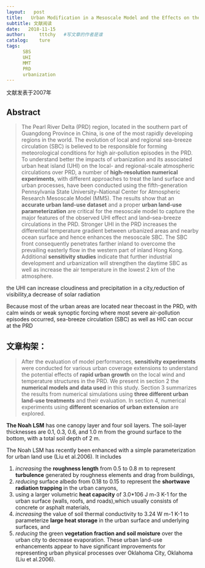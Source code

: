 ```yaml
---
layout:   post
title:   Urban Modification in a Mesoscale Model and the Effects on the Local Circulation in the Pearl River Delta Region
subtitle: 文献阅读  
date:   2018-11-15
author:     tttchy   #写文章的作者是谁
catalog:    ture
tags:    
      SBS
      UHI  
      MMT
      PRD
      urbanization
---
```



文献发表于2007年

## Abstract
>The Pearl River Delta (PRD) region, located in the southern part of Guangdong Province in China, is one  of the most rapidly developing regions in the world. The evolution of local and regional sea-breeze circulation (SBC) is believed to be responsible for forming meteorological conditions for high air-pollution episodes in the PRD. To understand better the impacts of urbanization and its associated urban heat island (UHI) on the local- and regional-scale atmospheric circulations over PRD, a number of **high-resolution numerical experiments**, with different approaches to treat the land surface and urban processes, have been conducted using the fifth-generation Pennsylvania State University–National Center for Atmospheric Research Mesoscale Model (MM5). The results show that an **accurate urban land-use dataset** and a proper **urban land-use parameterization** are critical for the mesoscale model to capture the major features of the observed UHI effect and land–sea-breeze circulations in the PRD. Stronger UHI in the PRD increases the differential temperature gradient between urbanized areas and nearby ocean surface and hence enhances the mesoscale SBC. The SBC front consequently penetrates farther inland to overcome the prevailing easterly flow in the western part of inland Hong Kong. Additional **sensitivity studies** indicate that further industrial development and urbanization will strengthen the daytime SBC as well as increase the air temperature in the lowest 2 km of the atmosphere.

the UHI can increase cloudiness and precipitation in a city,reduction of visibility,a decrease of solar radiation

Because most of the urban areas are located near thecoast in the PRD, with calm winds or weak synoptic forcing where most severe air-pollution episodes occurred, sea-breeze circulation (SBC) as well as HIC can occur at the PRD

## 文章构架：
>After the evaluation of model performances, **sensitivity experiments** were conducted for various urban coverage extensions to understand the potential effects of **rapid urban growth** on the local wind and temperature structures in the PRD. We present in section 2 the **numerical models and data used** in this study. Section 3 summarizes the results from numerical simulations using **three different urban land-use treatments** and their evaluation. In section 4, numerical experiments using **different scenarios of urban extension** are explored.

**The Noah LSM** has one canopy layer and four soil layers. The soil-layer thicknesses are 0.1, 0.3, 0.6, and 1.0 m from the ground surface to the bottom, with a total soil depth of 2 m.

The Noah LSM has recently been enhanced with a simple parameterization for urban land use (Liu et al.2006). It includes 
1) *increasing* the **roughness length** from 0.5 to 0.8 m to represent **turbulence** generated by roughness elements and drag from buildings, 
2) *reducing* surface albedo from 0.18 to 0.15 to represent the **shortwave radiation trapping** in the urban canyons,
3) using a larger volumetric **heat capacity** of 3.0*106 J m-3 K-1 for the urban surface (walls, roofs, and roads),which usually consists of concrete or asphalt materials, 
4) *increasing* the value of soil thermal conductivity to 3.24 W m-1 K-1 to parameterize **large heat storage** in the urban surface and underlying surfaces, and 
5) *reducing* the green **vegetation fraction and soil moisture** over the urban city to decrease evaporation. These urban land-use enhancements appear to have significant improvements for representing urban physical processes over Oklahoma City, Oklahoma (Liu et al.2006).






